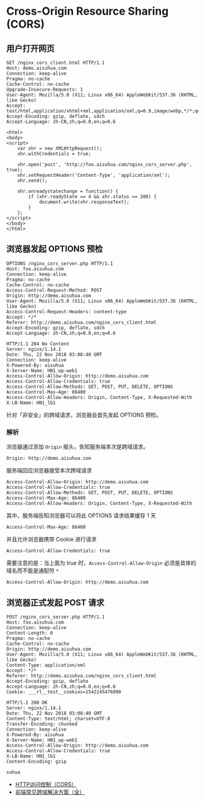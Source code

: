 # Cross-Origin Resource Sharing (CORS)

## 用户打开网页

```
GET /nginx_cors_client.html HTTP/1.1
Host: demo.aisuhua.com
Connection: keep-alive
Pragma: no-cache
Cache-Control: no-cache
Upgrade-Insecure-Requests: 1
User-Agent: Mozilla/5.0 (X11; Linux x86_64) AppleWebKit/537.36 (KHTML, like Gecko)
Accept: text/html,application/xhtml+xml,application/xml;q=0.9,image/webp,*/*;q=0.8
Accept-Encoding: gzip, deflate, sdch
Accept-Language: zh-CN,zh;q=0.8,en;q=0.6

<html>
<body>
<script>
    var xhr = new XMLHttpRequest();
    xhr.withCredentials = true;
  
    xhr.open('post', 'http://foo.aisuhua.com/nginx_cors_server.php', true);
    xhr.setRequestHeader('Content-Type', 'application/xml');
    xhr.send();

    xhr.onreadystatechange = function() {
        if (xhr.readyState == 4 && xhr.status == 200) {
            document.write(xhr.responseText);
        }
    };
</script>
</body>
</html>
```

## 浏览器发起 OPTIONS 预检 


```
OPTIONS /nginx_cors_server.php HTTP/1.1
Host: foo.aisuhua.com
Connection: keep-alive
Pragma: no-cache
Cache-Control: no-cache
Access-Control-Request-Method: POST
Origin: http://demo.aisuhua.com
User-Agent: Mozilla/5.0 (X11; Linux x86_64) AppleWebKit/537.36 (KHTML, like Gecko)
Access-Control-Request-Headers: content-type
Accept: */*
Referer: http://demo.aisuhua.com/nginx_cors_client.html
Accept-Encoding: gzip, deflate, sdch
Accept-Language: zh-CN,zh;q=0.8,en;q=0.6

HTTP/1.1 204 No Content
Server: nginx/1.14.1
Date: Thu, 22 Nov 2018 03:08:40 GMT
Connection: keep-alive
X-Powered-By: aisuhua
X-Server-Name: HN1_wp-web1
Access-Control-Allow-Origin: http://demo.aisuhua.com
Access-Control-Allow-Credentials: true
Access-Control-Allow-Methods: GET, POST, PUT, DELETE, OPTIONS
Access-Control-Max-Age: 86400
Access-Control-Allow-Headers: Origin, Content-Type, X-Requested-With
X-LB-Name: HN1_lb1
```

针对「非安全」的跨域请求，浏览器会首先发起 OPTIONS 预检。

### 解析

浏览器通过添加 `Origin` 报头，告知服务端本次是跨域请求。

```http
Origin: http://demo.aisuhua.com
```

服务端回应浏览器接受本次跨域请求

```http
Access-Control-Allow-Origin: http://demo.aisuhua.com
Access-Control-Allow-Credentials: true
Access-Control-Allow-Methods: GET, POST, PUT, DELETE, OPTIONS
Access-Control-Max-Age: 86400
Access-Control-Allow-Headers: Origin, Content-Type, X-Requested-With
```

其中，服务端告知浏览器可以将此 OPTIONS 请求结果缓存 1 天

```http
Access-Control-Max-Age: 86400
```

并且允许浏览器携带 Cookie 进行请求

```http
Access-Control-Allow-Credentials: true
```

需要注意的是：当上面为 true 时，`Access-Control-Allow-Origin` 必须是具体的域名而不能是通配符 `*`

```http
Access-Control-Allow-Origin: http://demo.aisuhua.com
```

## 浏览器正式发起 POST 请求

```
POST /nginx_cors_server.php HTTP/1.1
Host: foo.aisuhua.com
Connection: keep-alive
Content-Length: 0
Pragma: no-cache
Cache-Control: no-cache
Origin: http://demo.aisuhua.com
User-Agent: Mozilla/5.0 (X11; Linux x86_64) AppleWebKit/537.36 (KHTML, like Gecko)
Content-Type: application/xml
Accept: */*
Referer: http://demo.aisuhua.com/nginx_cors_client.html
Accept-Encoding: gzip, deflate
Accept-Language: zh-CN,zh;q=0.8,en;q=0.6
Cookie: ___rl__test__cookies=1542245476890

HTTP/1.1 200 OK
Server: nginx/1.14.1
Date: Thu, 22 Nov 2018 03:08:40 GMT
Content-Type: text/html; charset=UTF-8
Transfer-Encoding: chunked
Connection: keep-alive
X-Powered-By: aisuhua
X-Server-Name: HN1_wp-web1
Access-Control-Allow-Origin: http://demo.aisuhua.com
Access-Control-Allow-Credentials: true
X-LB-Name: HN1_lb1
Content-Encoding: gzip

suhua
```

- [HTTP访问控制（CORS）](https://developer.mozilla.org/zh-CN/docs/Web/HTTP/Access_control_CORS)
- [前端常见跨域解决方案（全）](https://segmentfault.com/a/1190000011145364)
